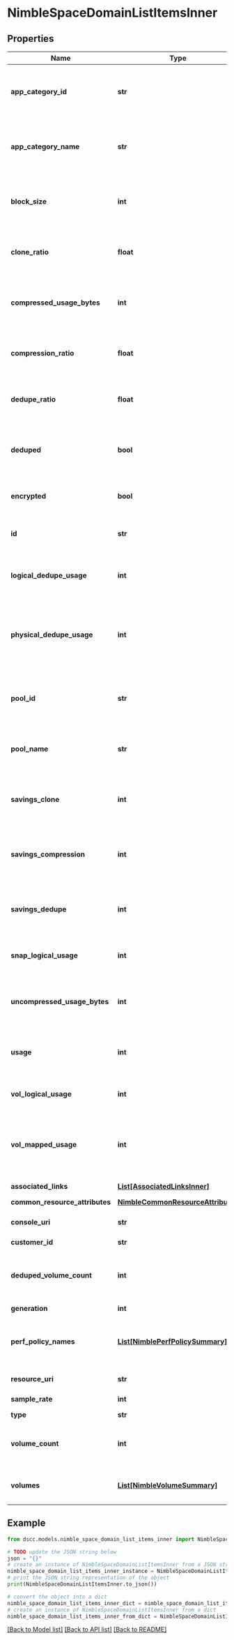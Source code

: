 # NimbleSpaceDomainListItemsInner


## Properties

Name | Type | Description | Notes
------------ | ------------- | ------------- | -------------
**app_category_id** | **str** | Identifier of the application category associated with the space domain. &#x60;Filter&#x60; | [optional] 
**app_category_name** | **str** | Name of the application category associated with the space domain. &#x60;Filter&#x60; | [optional] 
**block_size** | **int** | Block size in bytes of volumes belonging to the space domain. &#x60;Sort&#x60; | [optional] 
**clone_ratio** | **float** | Clone savings for the space domain expressed as ratio. &#x60;Sort&#x60; | [optional] 
**compressed_usage_bytes** | **int** | Compressed usage of volumes and snapshots in the space domain. &#x60;Sort&#x60; | [optional] 
**compression_ratio** | **float** | Compression savings for the space domain expressed as ratio. &#x60;Sort&#x60; | [optional] 
**dedupe_ratio** | **float** | Deduplication savings for the space domain expressed as ratio. &#x60;Sort&#x60; | [optional] 
**deduped** | **bool** | Volumes in space domain are deduplicated by default. &#x60;Filter, Sort&#x60; | [optional] 
**encrypted** | **bool** | Volumes in space domain are encrypted. &#x60;Filter, Sort&#x60; | [optional] 
**id** | **str** | Identifier of the application summery. &#x60;Filter&#x60; | [optional] 
**logical_dedupe_usage** | **int** | Logical space usage of volumes when deduped. &#x60;Sort&#x60; | [optional] 
**physical_dedupe_usage** | **int** | Physical space usage of volumes including snapshots when deduped. &#x60;Sort&#x60; | [optional] 
**pool_id** | **str** | Identifier associated with the pool in the storage pool table. &#x60;Filter&#x60; | [optional] 
**pool_name** | **str** | Name of the pool containing the space domain. &#x60;Filter&#x60; | [optional] 
**savings_clone** | **int** | Space usage savings in the space domain due to cloning of volumes. &#x60;Sort&#x60; | [optional] 
**savings_compression** | **int** | Space usage savings in the space domain due to compression. &#x60;Sort&#x60; | [optional] 
**savings_dedupe** | **int** | Space usage savings in the space domain due to deduplication. &#x60;Sort&#x60; | [optional] 
**snap_logical_usage** | **int** | Logical usage of snapshots in the space domain. &#x60;Sort&#x60; | [optional] 
**uncompressed_usage_bytes** | **int** | Uncompressed usage of volumes and snapshots in the space domain. &#x60;Sort&#x60; | [optional] 
**usage** | **int** | Physical space usage of volumes in the space domain. &#x60;Sort&#x60; | [optional] 
**vol_logical_usage** | **int** | Logical usage of volumes in the space domain. &#x60;Sort&#x60; | [optional] 
**vol_mapped_usage** | **int** | Mapped usage of volumes in the space domain, useful for computing clone savings. &#x60;Sort&#x60; | [optional] 
**associated_links** | [**List[AssociatedLinksInner]**](AssociatedLinksInner.md) | Associated Links Details | [optional] 
**common_resource_attributes** | [**NimbleCommonResourceAttributes**](NimbleCommonResourceAttributes.md) |  | [optional] 
**console_uri** | **str** | consoleUri for detailed storage object | [optional] 
**customer_id** | **str** | customerId | [optional] 
**deduped_volume_count** | **int** | Number of deduplicated volumes belonging to the space domain. | [optional] 
**generation** | **int** | generation | [optional] 
**perf_policy_names** | [**List[NimblePerfPolicySummary]**](NimblePerfPolicySummary.md) | Name of the performance policies associated with the space domain. | [optional] 
**resource_uri** | **str** | Link to the object URI | [optional] 
**sample_rate** | **int** | Sample rate value. | [optional] 
**type** | **str** | type | [optional] 
**volume_count** | **int** | Number of volumes belonging to the space domain. | [optional] 
**volumes** | [**List[NimbleVolumeSummary]**](NimbleVolumeSummary.md) | Volumes belonging to the space domain. | [optional] 

## Example

```python
from dscc.models.nimble_space_domain_list_items_inner import NimbleSpaceDomainListItemsInner

# TODO update the JSON string below
json = "{}"
# create an instance of NimbleSpaceDomainListItemsInner from a JSON string
nimble_space_domain_list_items_inner_instance = NimbleSpaceDomainListItemsInner.from_json(json)
# print the JSON string representation of the object
print(NimbleSpaceDomainListItemsInner.to_json())

# convert the object into a dict
nimble_space_domain_list_items_inner_dict = nimble_space_domain_list_items_inner_instance.to_dict()
# create an instance of NimbleSpaceDomainListItemsInner from a dict
nimble_space_domain_list_items_inner_from_dict = NimbleSpaceDomainListItemsInner.from_dict(nimble_space_domain_list_items_inner_dict)
```
[[Back to Model list]](../README.md#documentation-for-models) [[Back to API list]](../README.md#documentation-for-api-endpoints) [[Back to README]](../README.md)


